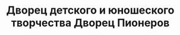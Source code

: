 ---
title: Дворец детского и юношеского творчества Дворец Пионеров
address: '69006, г.Запорожье, пл. Ленина ,1'
tags:
  - Художественные школы
geometry:
  location:
    lat: 47.8601497
    lng: 35.0891895
  viewport:
    northeast:
      lat: 47.8614990802915
      lng: 35.0909286802915
    southwest:
      lat: 47.8588011197085
      lng: 35.0882307197085
name: Городской Дворец Детского И Юношеского Творчества
photos:
  - height: 2160
    html_attributions:
      - >-
        <a
        href="https://maps.google.com/maps/contrib/116153170452200365281">Евгений
        Хатунцев</a>
    photo_reference: >-
      CmRaAAAAW7NyOfTQaz5F8meEIqDQJlX3nT4h2x3cz2HLcVmTYVw5kqZ9wtNtSS_s5_8SbnWLsWoA36gvVed2ehrEnDIRPiOcnLJQ8Dqu2J4XeuS-NTuOl4akG_X5Ui8_wvl2RuXWEhANAIGFhY7CRkBMlYK7QEHwGhSr6-S6x19mVvbh2bMZmGj4VWwy3Q
    width: 3840
  - height: 3024
    html_attributions:
      - >-
        <a
        href="https://maps.google.com/maps/contrib/108073982354650716063">Светлана
        Рояка</a>
    photo_reference: >-
      CmRaAAAAY1PaCaP5H3hzr--TRp29aMkOn8snUAS2BueXbsNST6jSeMjfnnuahRiMA0Zx72h_UtCsDpZfB4phL7j_bFVdyDTDJOkYyynjdMW__lfy7HAOr2Cl8UdSPIg681jE7aWTEhAulWxrPm0TR9EjQJPSKMPEGhRb_hfuJbCDJNkaCLUx8PQD9sLtiQ
    width: 4032
  - height: 4000
    html_attributions:
      - >-
        <a
        href="https://maps.google.com/maps/contrib/102057613699772336790">Геннадий
        Стрельцов</a>
    photo_reference: >-
      CmRaAAAAU_h5V_tskTjX72ePiELjT-iJ3UiH4EJuA4cFPyqrnMf3uvMzZAuzuiA34R0UGaZ24l1Oc15Bi9xnWMU6ZmhsxoPKl2ofsvnrjshgzB6WoLyT3-Wcefx-IzLidgGxNebiEhDX0OL_LTbIbEwwawJxXfAkGhR844D3aemD-dYwxIuGC1xEIZE4eg
    width: 3000
  - height: 3266
    html_attributions:
      - >-
        <a
        href="https://maps.google.com/maps/contrib/111936133303696770112">Ярослав
        Кучмий</a>
    photo_reference: >-
      CmRaAAAAy0MXaHFe4iN7dzTGncHDh1TI0ACfXU726dzaZ1sYX3-iRL1Ma9dMaMniJ682-T3WrqigAflA6VYTqGT6l4pOmY8259geh8fa7n8vL05C186qce32xWoz7QHMaEyajKDhEhCehJCbrFTy_xk1eVTlyd-XGhQhX5IGVrYE6058Rlbhc7T59fWC2Q
    width: 4898
  - height: 3456
    html_attributions:
      - >-
        <a
        href="https://maps.google.com/maps/contrib/108442504311534597533">Alexander
        Voytov</a>
    photo_reference: >-
      CmRaAAAAwTxQCWnuaTvY5S48f_o9Q9zzynBETzUaeLPbpWmBjxUqD-8is69zvhcdMcMW9hBnYsNbOwVMb1TYw7KC4BG-i60sURf4iXhpNw9IjCcWmOhPdBPV8mHAinwYpuHHSR4bEhBzzD0iHC_XwD9chNuQ9VQpGhSpDZenncPZh1t9GHulUl9lnb2Bcg
    width: 4608
  - height: 3472
    html_attributions:
      - >-
        <a
        href="https://maps.google.com/maps/contrib/109219309817824996754">Evgen
        Madenov</a>
    photo_reference: >-
      CmRaAAAA57bJRMuVbnzmNAlLmpARPi4EK0B6VlkpKcVkqCXCdnyKnoZbYCtgVzGhYksCJ0e38rIzBDf6zeEwIKd9hSRQ6BwP-fwD8_U3aJ6j5fmgU2NN11I-ddL5NUTPzfm29UyuEhCKtYX5dNzk1LuujZ2xINfOGhRdUBCEkmMFjFMR7ZikrKaTPHzuVA
    width: 4624
  - height: 3263
    html_attributions:
      - >-
        <a
        href="https://maps.google.com/maps/contrib/108442504311534597533">Alexander
        Voytov</a>
    photo_reference: >-
      CmRaAAAA9GoFyyqdFtrhuhQa-ej4bmN9YtAHHfMQi-e_zaFnyDdR62wY8Ee0exfINPKWBAulFUHCl04H-JyEqRo4VCeGaOXIUDCOsu5iz3kpQRXCZaS0Q-kwr65J5O1SMfqs4I_8EhDtW4gdc9mVTLtrbZbPP7bSGhRGMRjEMV1Ky6117dDY3awSU42e1w
    width: 4902
  - height: 3024
    html_attributions:
      - >-
        <a
        href="https://maps.google.com/maps/contrib/114282238536327582739">Олександр
        Вагон</a>
    photo_reference: >-
      CmRaAAAAB5KwvljHwTsbWG-aX5TLyhizTSS_iDzfjJowt855Q0A-pZ85Wg5NANFT5nPk6YY55bI2XdD829oJGVGs5YmfFcH_qDOk-O1eZ9YCP4ZQUH01XEmNggDkI9FC24dNobk-EhDPNybaSxeB84W81Pt1R-E9GhRS-nbY2LcUSgpa_Ft2tkuoqoz-7g
    width: 4032
  - height: 4048
    html_attributions:
      - >-
        <a
        href="https://maps.google.com/maps/contrib/101533659417745179361">Роман
        Бубенец</a>
    photo_reference: >-
      CmRaAAAAYjNg09-ngaxzYPmLRpJv5OFvaKYDQYO7OATtfAdz-McF8V_iZepurky2d_wMZlzmgijCE2XO-LdmIhZvmfs35gvifK4g7V9TQnZm5vV3sETnGNA16GDAkOf_GTcxbD8PEhA8DDK0HzCIGypfUhy332FKGhSyW3Vh3FDI_Ne7StJeUkNy8BZHig
    width: 3036
  - height: 1080
    html_attributions:
      - >-
        <a
        href="https://maps.google.com/maps/contrib/109358036380207840464">Виктор
        Хлопко</a>
    photo_reference: >-
      CmRaAAAAXJ1CH2g6ETfKrYxkVuLb5BA49qWPjH3M0xFKVt8H2WyxaIlRbiS_A4SJGGApnm228wh-BuqOkx9-RZub67bZKlusWs3UyrSerP9GwZjAfkW1LTFbS-i78GWXVgYRsmQ6EhAZkAhh50iZQ6QrRIlesiYwGhSbH14XDU7qY7eqsl2dCSxwL7ORXw
    width: 1920
place_id: ChIJI4Dg5V1e3EARwYEgOtVFqZE

---